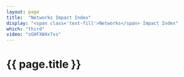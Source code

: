 ```yaml
---
layout: page
title:  "Networks Impact Index"
display: "<span class='text-fill'>Networks</span> Impact Index"
which: "third"
video: "sGHFXW4x7vs"
---
```


# {{ page.title }}

